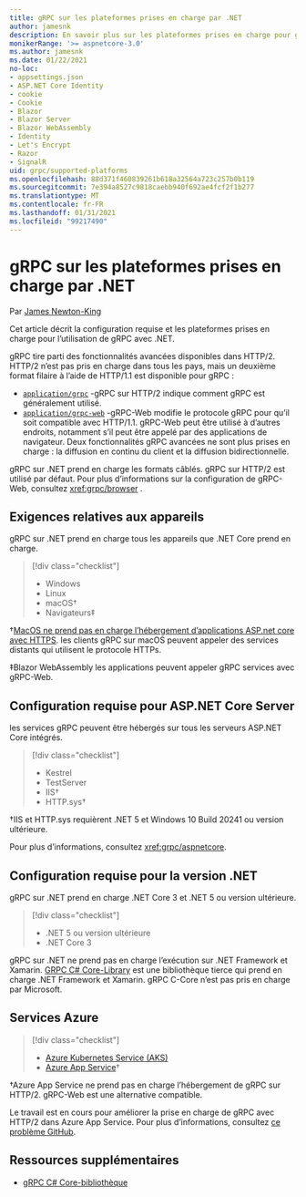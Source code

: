 ```yaml
---
title: gRPC sur les plateformes prises en charge par .NET
author: jamesnk
description: En savoir plus sur les plateformes prises en charge pour gRPC sur .NET.
monikerRange: '>= aspnetcore-3.0'
ms.author: jamesnk
ms.date: 01/22/2021
no-loc:
- appsettings.json
- ASP.NET Core Identity
- cookie
- Cookie
- Blazor
- Blazor Server
- Blazor WebAssembly
- Identity
- Let's Encrypt
- Razor
- SignalR
uid: grpc/supported-platforms
ms.openlocfilehash: 88d371f460839261b618a32564a723c257b0b119
ms.sourcegitcommit: 7e394a8527c9818caebb940f692ae4fcf2f1b277
ms.translationtype: MT
ms.contentlocale: fr-FR
ms.lasthandoff: 01/31/2021
ms.locfileid: "99217490"
---
```

# <a name="grpc-on-net-supported-platforms"></a>gRPC sur les plateformes prises en charge par .NET

Par [James Newton-King](https://twitter.com/jamesnk)

Cet article décrit la configuration requise et les plateformes prises en charge pour l’utilisation de gRPC avec .NET.

gRPC tire parti des fonctionnalités avancées disponibles dans HTTP/2. HTTP/2 n’est pas pris en charge dans tous les pays, mais un deuxième format filaire à l’aide de HTTP/1.1 est disponible pour gRPC :

* [`application/grpc`](https://github.com/grpc/grpc/blob/master/doc/PROTOCOL-HTTP2.md) -gRPC sur HTTP/2 indique comment gRPC est généralement utilisé.
* [`application/grpc-web`](https://github.com/grpc/grpc/blob/master/doc/PROTOCOL-WEB.md) -gRPC-Web modifie le protocole gRPC pour qu’il soit compatible avec HTTP/1.1. gRPC-Web peut être utilisé à d’autres endroits, notamment s’il peut être appelé par des applications de navigateur. Deux fonctionnalités gRPC avancées ne sont plus prises en charge : la diffusion en continu du client et la diffusion bidirectionnelle.

gRPC sur .NET prend en charge les formats câblés. gRPC sur HTTP/2 est utilisé par défaut. Pour plus d’informations sur la configuration de gRPC-Web, consultez <xref:grpc/browser> .

## <a name="device-requirements"></a>Exigences relatives aux appareils

gRPC sur .NET prend en charge tous les appareils que .NET Core prend en charge.

> [!div class="checklist"]
>
> * Windows
> * Linux
> * macOS&dagger;
> * Navigateurs&Dagger;

&dagger;[MacOS ne prend pas en charge l’hébergement d’applications ASP.net core avec HTTPS](xref:grpc/troubleshoot#unable-to-start-aspnet-core-grpc-app-on-macos). les clients gRPC sur macOS peuvent appeler des services distants qui utilisent le protocole HTTPs.

&Dagger;Blazor WebAssembly les applications peuvent appeler gRPC services avec gRPC-Web.

## <a name="aspnet-core-server-requirements"></a>Configuration requise pour ASP.NET Core Server

les services gRPC peuvent être hébergés sur tous les serveurs ASP.NET Core intégrés.

> [!div class="checklist"]
>
> * Kestrel
> * TestServer
> * IIS&dagger;
> * HTTP.sys&dagger;

&dagger;IIS et HTTP.sys requièrent .NET 5 et Windows 10 Build 20241 ou version ultérieure.

Pour plus d’informations, consultez <xref:grpc/aspnetcore>.

## <a name="net-version-requirements"></a>Configuration requise pour la version .NET

gRPC sur .NET prend en charge .NET Core 3 et .NET 5 ou version ultérieure.

> [!div class="checklist"]
>
> * .NET 5 ou version ultérieure
> * .NET Core 3

gRPC sur .NET ne prend pas en charge l’exécution sur .NET Framework et Xamarin. [GRPC C# Core-Library](https://grpc.io/docs/languages/csharp/quickstart/) est une bibliothèque tierce qui prend en charge .NET Framework et Xamarin. gRPC C-Core n’est pas pris en charge par Microsoft.

## <a name="azure-services"></a>Services Azure

> [!div class="checklist"]
>
> * [Azure Kubernetes Service (AKS)](https://azure.microsoft.com/services/kubernetes-service/)
> * [Azure App Service](https://azure.microsoft.com/services/app-service/)&dagger;

&dagger;Azure App Service ne prend pas en charge l’hébergement de gRPC sur HTTP/2. gRPC-Web est une alternative compatible.

Le travail est en cours pour améliorer la prise en charge de gRPC avec HTTP/2 dans Azure App Service. Pour plus d’informations, consultez [ce problème GitHub](https://github.com/dotnet/AspNetCore/issues/9020).

## <a name="additional-resources"></a>Ressources supplémentaires

* [gRPC C# Core-bibliothèque](https://grpc.io/docs/languages/csharp/quickstart/)
